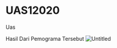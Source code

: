 # UAS12020
Uas

Hasil Dari Pemograma Tersebut
![Untitled](https://user-images.githubusercontent.com/56884391/72674919-3882b780-3aaf-11ea-8924-ad168d6fb63a.png)
